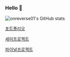 ### Hello 👋

![onreverse01's GitHub stats](https://github-readme-stats.vercel.app/api?username=onreverse01&show_icons=true&theme=radical)

[포트폴리오](https://agate-wave-a12.notion.site/db1fbef557464d6c9d104be470682ff9)

[세미프로젝트](https://agate-wave-a12.notion.site/MeetPeople-c95b7cbe2bfe473d89d0046ed87e4be1)

[파이널프로젝트](https://agate-wave-a12.notion.site/IF-Interact-Funding-b9958b400b064d448722291b7cc5f85b)

<!--
**onreverse01/onreverse01** is a ✨ _special_ ✨ repository because its `README.md` (this file) appears on your GitHub profile.

Here are some ideas to get you started:

- 🔭 I’m currently working on ...
- 🌱 I’m currently learning ...
- 👯 I’m looking to collaborate on ...
- 🤔 I’m looking for help with ...
- 💬 Ask me about ...
- 📫 How to reach me: ...
- 😄 Pronouns: ...
- ⚡ Fun fact: ...
-->
